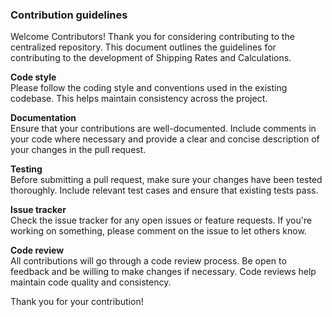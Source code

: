 ### Contribution guidelines

Welcome Contributors!
Thank you for considering contributing to the centralized repository. This document outlines the guidelines for contributing to the development of Shipping Rates and Calculations.

**Code style**  
Please follow the coding style and conventions used in the existing codebase. This helps maintain consistency across the project.

**Documentation**  
Ensure that your contributions are well-documented. Include comments in your code where necessary and provide a clear and concise description of your changes in the pull request.

**Testing**  
Before submitting a pull request, make sure your changes have been tested thoroughly. Include relevant test cases and ensure that existing tests pass.

**Issue tracker**  
Check the issue tracker for any open issues or feature requests. If you're working on something, please comment on the issue to let others know.

**Code review**  
All contributions will go through a code review process. Be open to feedback and be willing to make changes if necessary. Code reviews help maintain code quality and consistency.

Thank you for your contribution!
